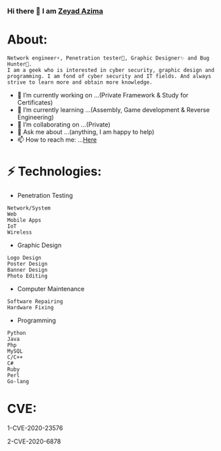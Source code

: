 ### Hi there 👋 I am [Zeyad Azima](https://www.facebook.com/elkingzeyad.azeem/)
# About:
```
Network engineer⚡, Penetration tester🔭, Graphic Designer✨ and Bug Hunter👾.
I am a geek who is interested in cyber security, graphic design and
programming. I am fond of cyber security and IT fields. And always
strive to learn more and obtain more knowledge. 
```

- 🔭 I’m currently working on ...(Private Framework & Study for Certificates)
- 🌱 I’m currently learning ...(Assembly, Game development & Reverse Engineering)
- 👯 I’m collaborating on ...(Private)
- 💬 Ask me about ...(anything, I am happy to help)
- 📫 How to reach me: ...[Here](https://www.facebook.com/elkingzeyad.azeem/)
<!--- 😄 Pronouns: ...
- ⚡ Fun fact: ...-->

# ⚡ Technologies:

- Penetration Testing
```
Network/System
Web
Mobile Apps
IoT
Wireless
```
- Graphic Design 
```
Logo Design
Poster Design 
Banner Design
Photo Editing
```
- Computer Maintenance 
```
Software Repairing 
Hardware Fixing
```
- Programming 
```
Python
Java
Php
MySQL
C/C++
C#
Ruby
Perl
Go-lang
```

# CVE:
1-CVE-2020-23576

2-CVE-2020-6878

<!--
**Zeyad-Azima/Zeyad-Azima** is a ✨ _special_ ✨ repository because its `README.md` (this file) appears on your GitHub profile.

# Contact:
